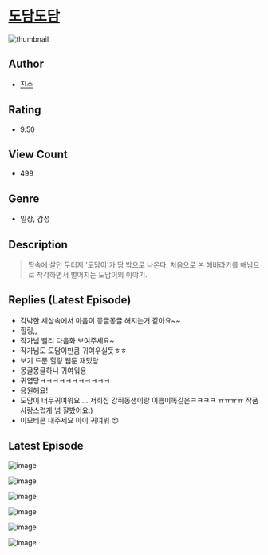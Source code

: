 # [도담도담](https://comic.naver.com/bestChallenge/list?titleId=809964)
![thumbnail](https://image-comic.pstatic.net/user_contents_data/challenge_comic/2023/05/23/232344/upload_7306026309496365617_480x623.jpeg)

## Author
- [진수](https://comic.naver.com/artistTitle?id=232344)

## Rating
- 9.50

## View Count
- 499

## Genre
- 일상, 감성

## Description
> 땅속에 살던 두더지 '도담이'가 땅 밖으로 나온다. 처음으로 본 해바라기를 해님으로 착각하면서 벌어지는 도담이의 이야기.

## Replies (Latest Episode)
- 각박한 세상속에서 마음이 몽글몽글 해지는거 같아요~~
- 힐링,,
- 작가님 빨리 다음화 보여주세요~
- 작가님도 도담이만큼 귀여우실듯ㅎㅎ
- 보기 드문 힐링 웹툰 재밌당
- 몽글몽글하니 귀여워용
- 귀엽당ㅋㅋㅋㅋㅋㅋㅋㅋㅋㅋㅋ
- 응원해요!
- 도담이 너무귀여워요.....저희집 강쥐동생이랑 이름이똑같은ㅋㅋㅋㅋ ㅠㅠㅠㅠ 작품 사랑스럽게 넘 잘봤어요:)
- 이모티콘 내주세요 아이 귀여워 😍

## Latest Episode
![image](https://image-comic.pstatic.net/user_contents_data/challenge_comic/2023/05/23/232344/upload_7162187085971154019.jpeg)

![image](https://image-comic.pstatic.net/user_contents_data/challenge_comic/2023/05/23/232344/upload_4122590485258004069.jpeg)

![image](https://image-comic.pstatic.net/user_contents_data/challenge_comic/2023/05/23/232344/upload_3486739822870213685.jpeg)

![image](https://image-comic.pstatic.net/user_contents_data/challenge_comic/2023/05/23/232344/upload_3472614190876800819.jpeg)

![image](https://image-comic.pstatic.net/user_contents_data/challenge_comic/2023/05/23/232344/upload_4135819814300366950.jpeg)

![image](https://image-comic.pstatic.net/user_contents_data/challenge_comic/2023/05/23/232344/upload_3906418794035294774.jpeg)

